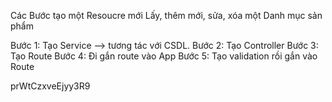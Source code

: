 Các Bước tạo một Resoucre mới
Lấy, thêm mới, sửa, xóa một Danh mục sản phẩm

Bước 1: Tạo Service --> tương tác với CSDL.
Bước 2: Tạo Controller 
Bước 3: Tạo Route 
Bước 4: Đi gắn route vào App 
Bước 5: Tạo validation rồi gắn vào Route

prWtCzxveEjyy3R9